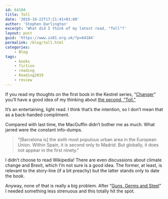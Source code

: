 ```yaml
---
id: 64184
title: Toll
date: '2019-10-22T17:21:41+01:00'
author: 'Stephen Darlington'
excerpt: 'What did I think of my latest read, "Toll"?'
layout: post
guid: 'https://www.zx81.org.uk/?p=64184'
permalink: /blog/toll.html
categories:
    - Blog
tags:
    - books
    - fiction
    - reading
    - Reading2019
    - review
---
```


If you read my thoughts on the first book in the Kestrel series, “[Changer](https://www.zx81.org.uk/blog/changer.html)” you’ll have a good idea of my thinking about [the second, “Toll.”](https://amzn.to/2nUhDHs)

It’s an entertaining, light read. I think that’s the intention, so I don’t mean that as a back-handed compliment.

Compared with last time, the MacGuffin didn’t bother me as much. What jarred were the constant info-dumps.

> “\[Barcelona is\] the sixth most populous urban area in the European Union. Within Spain, it is second only to Madrid. But globally, it does not appear in the first ninety.”

I didn’t choose to read Wikipedia! There are even discussions about climate change and Brexit, which I’m not sure is a good idea. The former, at least, is relevant to the story-line (if a bit preachy) but the latter stands only to date the book.

Anyway, none of that is really a big problem. After “[Guns, Germs and Steel](https://www.zx81.org.uk/blog/guns-germs-and-steel.html)” I needed something less strenuous and this totally hit the spot.